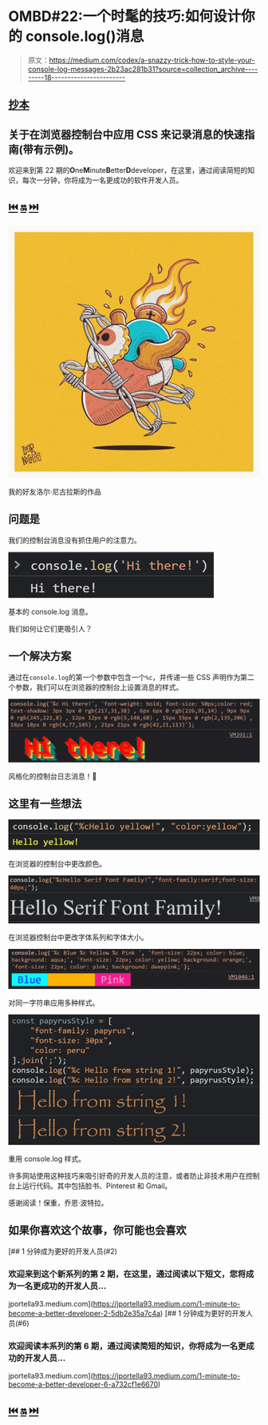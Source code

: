 # OMBD#22:一个时髦的技巧:如何设计你的 console.log()消息

> 原文：<https://medium.com/codex/a-snazzy-trick-how-to-style-your-console-log-messages-2b23ac281b31?source=collection_archive---------18----------------------->

## [抄本](http://medium.com/codex)

## 关于在浏览器控制台中应用 CSS 来记录消息的快速指南(带有示例)。

欢迎来到第 22 期的**O**ne**M**inute**B**etter**D**developer，在这里，通过阅读简短的知识，每次一分钟，你将成为一名更成功的软件开发人员。

## [⏮️](https://itnext.io/master-git-diff-with-these-not-so-known-commands-9fecfa3006d0) [🔛](https://jportella93.medium.com/one-minute-to-become-a-better-developer-ombd-5b1a1d37468e) [⏭️](https://levelup.gitconnected.com/time-traveling-in-git-meet-git-reflog-ff216419e564)

![](img/a60807bcc2bfe6c2b8ecb0078b75921f.png)

我的好友洛尔·尼古拉斯的作品

## 问题是

我们的控制台消息没有抓住用户的注意力。

![](img/bdd97dc9cfb86e4c4587b34ca95b3af3.png)

基本的 console.log 消息。

我们如何让它们更吸引人？

## 一个解决方案

通过在`console.log`的第一个参数中包含一个`%c`，并传递一些 CSS 声明作为第二个参数，我们可以在浏览器的控制台上设置消息的样式。

![](img/a239b0f5224fb5f2de138450b55fdc54.png)

风格化的控制台日志消息！🌈

## 这里有一些想法

![](img/7d1e27013e0fb4de3bd074f87d5bc349.png)

在浏览器的控制台中更改颜色。

![](img/e1a7a5ff0466ec1297241f6546f9cd47.png)

在浏览器控制台中更改字体系列和字体大小。

![](img/fd984b0993aa674c6f718b5d82b914b7.png)

对同一字符串应用多种样式。

![](img/e4e6c6cb3dd7b6d118b62b257030fbd1.png)

重用 console.log 样式。

许多网站使用这种技巧来吸引好奇的开发人员的注意，或者防止非技术用户在控制台上运行代码。其中包括脸书、Pinterest 和 Gmail。

感谢阅读！保重，乔恩·波特拉。

## 如果你喜欢这个故事，你可能也会喜欢

[](https://jportella93.medium.com/1-minute-to-become-a-better-developer-2-5db2e35a7c4a) [## 1 分钟成为更好的开发人员(#2)

### 欢迎来到这个新系列的第 2 期，在这里，通过阅读以下短文，您将成为一名更成功的开发人员…

jportella93.medium.com](https://jportella93.medium.com/1-minute-to-become-a-better-developer-2-5db2e35a7c4a) [](https://jportella93.medium.com/1-minute-to-become-a-better-developer-6-a732cf1e6670) [## 1 分钟成为更好的开发人员(#6)

### 欢迎阅读本系列的第 6 期，通过阅读简短的知识，你将成为一名更成功的开发人员…

jportella93.medium.com](https://jportella93.medium.com/1-minute-to-become-a-better-developer-6-a732cf1e6670) 

## [⏮️](https://itnext.io/master-git-diff-with-these-not-so-known-commands-9fecfa3006d0) [🔛](https://jportella93.medium.com/one-minute-to-become-a-better-developer-ombd-5b1a1d37468e) [⏭️](https://levelup.gitconnected.com/time-traveling-in-git-meet-git-reflog-ff216419e564)